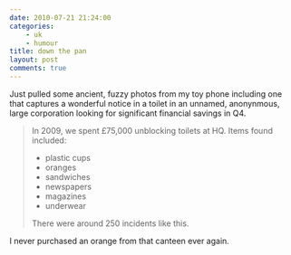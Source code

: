 ```yaml
---
date: 2010-07-21 21:24:00
categories:
    - uk
    - humour
title: down the pan
layout: post
comments: true
---
```

Just pulled some ancient, fuzzy photos from my toy phone including one
that captures a wonderful notice in a toilet in an unnamed, anonynmous,
large corporation looking for significant financial savings in Q4.

> In 2009, we spent &pound;75,000 unblocking toilets at HQ. Items found
> included:
>
> -   plastic cups
> -   oranges
> -   sandwiches
> -   newspapers
> -   magazines
> -   underwear
>
> There were around 250 incidents like this.

I never purchased an orange from that canteen ever again.
